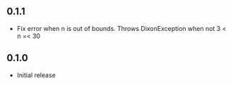 ## 0.1.1

- Fix error when n is out of bounds. Throws DixonException when not 3 < n =< 30

## 0.1.0

- Initial release
